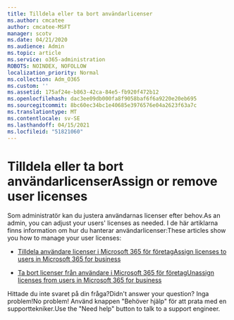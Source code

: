 ```yaml
---
title: Tilldela eller ta bort användarlicenser
ms.author: cmcatee
author: cmcatee-MSFT
manager: scotv
ms.date: 04/21/2020
ms.audience: Admin
ms.topic: article
ms.service: o365-administration
ROBOTS: NOINDEX, NOFOLLOW
localization_priority: Normal
ms.collection: Adm_O365
ms.custom: ''
ms.assetid: 175af24e-b863-42ca-84e5-fb920f472b12
ms.openlocfilehash: dac3ee09db000fa8f9058baf6f6a9220e20eb695
ms.sourcegitcommit: 8bc60ec34bc1e40685e3976576e04a2623f63a7c
ms.translationtype: MT
ms.contentlocale: sv-SE
ms.lasthandoff: 04/15/2021
ms.locfileid: "51821060"
---
```

# <a name="assign-or-remove-user-licenses"></a><span data-ttu-id="ca947-102">Tilldela eller ta bort användarlicenser</span><span class="sxs-lookup"><span data-stu-id="ca947-102">Assign or remove user licenses</span></span>

<span data-ttu-id="ca947-103">Som administratör kan du justera användarnas licenser efter behov.</span><span class="sxs-lookup"><span data-stu-id="ca947-103">As an admin, you can adjust your users' licenses as needed.</span></span> <span data-ttu-id="ca947-104">I de här artiklarna finns information om hur du hanterar användarlicenser:</span><span class="sxs-lookup"><span data-stu-id="ca947-104">These articles show you how to manage your user licenses:</span></span>
  
- [<span data-ttu-id="ca947-105">Tilldela användare licenser i Microsoft 365 för företag</span><span class="sxs-lookup"><span data-stu-id="ca947-105">Assign licenses to users in Microsoft 365 for business</span></span>](https://docs.microsoft.com/azure/active-directory/fundamentals/license-users-groups?context=azure/active-directory/users-groups-roles/context/ugr-context)

- [<span data-ttu-id="ca947-106">Ta bort licenser från användare i Microsoft 365 för företag</span><span class="sxs-lookup"><span data-stu-id="ca947-106">Unassign licenses from users in Microsoft 365 for business</span></span>](https://docs.microsoft.com/azure/active-directory/fundamentals/license-users-groups?context=azure/active-directory/users-groups-roles/context/ugr-context#remove-a-license)

<span data-ttu-id="ca947-107">Hittade du inte svaret på din fråga?</span><span class="sxs-lookup"><span data-stu-id="ca947-107">Didn't answer your question?</span></span> <span data-ttu-id="ca947-108">Inga problem!</span><span class="sxs-lookup"><span data-stu-id="ca947-108">No problem!</span></span> <span data-ttu-id="ca947-109">Använd knappen "Behöver hjälp" för att prata med en supporttekniker.</span><span class="sxs-lookup"><span data-stu-id="ca947-109">Use the "Need help" button to talk to a support engineer.</span></span>